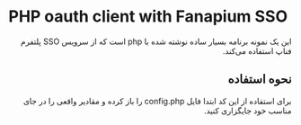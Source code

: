 PHP oauth client with Fanapium SSO
==================================
<div dir="rtl">
این یک نمونه برنامه بسیار ساده نوشته شده با php است که از سرویس SSO پلتفرم فناپ استفاده می‌کند.


نحوه استفاده
------

برای استفاده از این کد ابتدا فایل config.php را باز کرده و مقادیر واقعی را در جای مناسب خود جایگزاری کنید.
</div>
